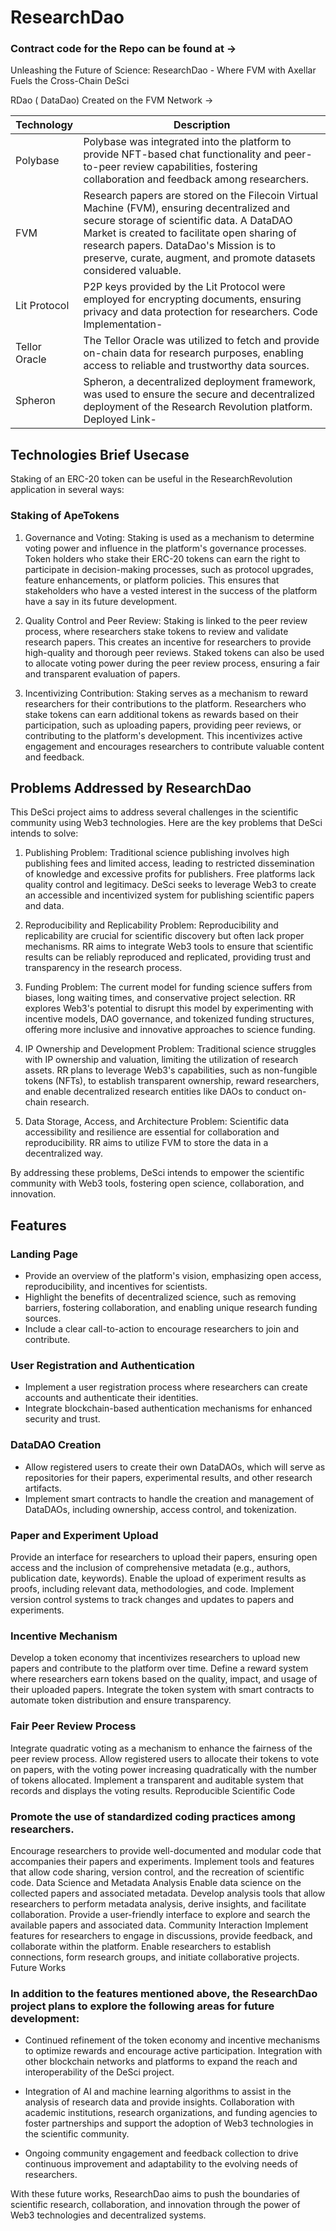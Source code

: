 # ResearchDao

### Contract code for the Repo can be found at -> 

Unleashing the Future of Science: ResearchDao - Where FVM with Axellar Fuels the Cross-Chain DeSci

RDao ( DataDao) Created on the FVM Network -> 

| Technology     | Description                                                                                                                                                                                                                                                                                     |
|----------------|-------------------------------------------------------------------------------------------------------------------------------------------------------------------------------------------------------------------------------------------------------------------------------------------------|
| Polybase       | Polybase was integrated into the platform to provide NFT-based chat functionality and peer-to-peer review capabilities, fostering collaboration and feedback among researchers.                                                                                                                 |
| FVM            | Research papers are stored on the Filecoin Virtual Machine (FVM), ensuring decentralized and secure storage of scientific data. A DataDAO Market is created to facilitate open sharing of research papers. DataDao's Mission is to preserve, curate, augment, and promote datasets considered valuable.      |
| Lit Protocol   | P2P keys provided by the Lit Protocol were employed for encrypting documents, ensuring privacy and data protection for researchers. Code Implementation-                                                                                                                                                          |
| Tellor Oracle  | The Tellor Oracle was utilized to fetch and provide on-chain data for research purposes, enabling access to reliable and trustworthy data sources.                                                                                                                                                |
| Spheron        | Spheron, a decentralized deployment framework, was used to ensure the secure and decentralized deployment of the Research Revolution platform. Deployed Link-                                                                                                                                         |
## Technologies Brief Usecase 

Staking of an ERC-20 token can be useful in the ResearchRevolution application in several ways:

### Staking of ApeTokens

1. Governance and Voting: Staking is used as a mechanism to determine voting power and influence in the platform's governance processes. Token holders who stake their ERC-20 tokens can earn the right to participate in decision-making processes, such as protocol upgrades, feature enhancements, or platform policies. This ensures that stakeholders who have a vested interest in the success of the platform have a say in its future development.

2. Quality Control and Peer Review: Staking is linked to the peer review process, where researchers stake tokens to review and validate research papers. This creates an incentive for researchers to provide high-quality and thorough peer reviews. Staked tokens can also be used to allocate voting power during the peer review process, ensuring a fair and transparent evaluation of papers.

3. Incentivizing Contribution: Staking serves as a mechanism to reward researchers for their contributions to the platform. Researchers who stake tokens can earn additional tokens as rewards based on their participation, such as uploading papers, providing peer reviews, or contributing to the platform's development. This incentivizes active engagement and encourages researchers to contribute valuable content and feedback.

## Problems Addressed by ResearchDao

This DeSci project aims to address several challenges in the scientific community using Web3 technologies. Here are the key problems that DeSci intends to solve:

1. Publishing Problem: Traditional science publishing involves high publishing fees and limited access, leading to restricted dissemination of knowledge and excessive profits for publishers. Free platforms lack quality control and legitimacy. DeSci seeks to leverage Web3 to create an accessible and incentivized system for publishing scientific papers and data.

2. Reproducibility and Replicability Problem: Reproducibility and replicability are crucial for scientific discovery but often lack proper mechanisms. RR aims to integrate Web3 tools to ensure that scientific results can be reliably reproduced and replicated, providing trust and transparency in the research process.

3. Funding Problem: The current model for funding science suffers from biases, long waiting times, and conservative project selection. RR explores Web3's potential to disrupt this model by experimenting with incentive models, DAO governance, and tokenized funding structures, offering more inclusive and innovative approaches to science funding.

4. IP Ownership and Development Problem: Traditional science struggles with IP ownership and valuation, limiting the utilization of research assets. RR plans to leverage Web3's capabilities, such as non-fungible tokens (NFTs), to establish transparent ownership, reward researchers, and enable decentralized research entities like DAOs to conduct on-chain research.

5. Data Storage, Access, and Architecture Problem: Scientific data accessibility and resilience are essential for collaboration and reproducibility. RR aims to utilize FVM to store the data in a decentralized way.

By addressing these problems, DeSci intends to empower the scientific community with Web3 tools, fostering open science, collaboration, and innovation.

## Features

### Landing Page

- Provide an overview of the platform's vision, emphasizing open access, reproducibility, and incentives for scientists.
- Highlight the benefits of decentralized science, such as removing barriers, fostering collaboration, and enabling unique research funding sources.
- Include a clear call-to-action to encourage researchers to join and contribute.

### User Registration and Authentication

- Implement a user registration process where researchers can create accounts and authenticate their identities.
- Integrate blockchain-based authentication mechanisms for enhanced security and trust.

### DataDAO Creation

- Allow registered users to create their own DataDAOs, which will serve as repositories for their papers, experimental results, and other research artifacts.
- Implement smart contracts to handle the creation and management of DataDAOs, including ownership, access control, and tokenization.

### Paper and Experiment Upload

Provide an interface for researchers to upload their papers, ensuring open access and the inclusion of comprehensive metadata (e.g., authors, publication date, keywords).
Enable the upload of experiment results as proofs, including relevant data, methodologies, and code.
Implement version control systems to track changes and updates to papers and experiments.

### Incentive Mechanism
Develop a token economy that incentivizes researchers to upload new papers and contribute to the platform over time.
Define a reward system where researchers earn tokens based on the quality, impact, and usage of their uploaded papers.
Integrate the token system with smart contracts to automate token distribution and ensure transparency.

### Fair Peer Review Process

Integrate quadratic voting as a mechanism to enhance the fairness of the peer review process.
Allow registered users to allocate their tokens to vote on papers, with the voting power increasing quadratically with the number of tokens allocated.
Implement a transparent and auditable system that records and displays the voting results.
Reproducible Scientific Code

### Promote the use of standardized coding practices among researchers.
Encourage researchers to provide well-documented and modular code that accompanies their papers and experiments.
Implement tools and features that allow code sharing, version control, and the recreation of scientific code.
Data Science and Metadata Analysis
Enable data science on the collected papers and associated metadata.
Develop analysis tools that allow researchers to perform metadata analysis, derive insights, and facilitate collaboration.
Provide a user-friendly interface to explore and search the available papers and associated data.
Community Interaction
Implement features for researchers to engage in discussions, provide feedback, and collaborate within the platform.
Enable researchers to establish connections, form research groups, and initiate collaborative projects.
Future Works

### In addition to the features mentioned above, the ResearchDao project plans to explore the following areas for future development:

- Continued refinement of the token economy and incentive mechanisms to optimize rewards and encourage active participation.
Integration with other blockchain networks and platforms to expand the reach and interoperability of the DeSci project.

- Integration of AI and machine learning algorithms to assist in the analysis of research data and provide insights.
Collaboration with academic institutions, research organizations, and funding agencies to foster partnerships and support the adoption of Web3 technologies in the scientific community.

- Ongoing community engagement and feedback collection to drive continuous improvement and adaptability to the evolving needs of researchers.

With these future works, ResearchDao aims to push the boundaries of scientific research, collaboration, and innovation through the power of Web3 technologies and decentralized systems.
